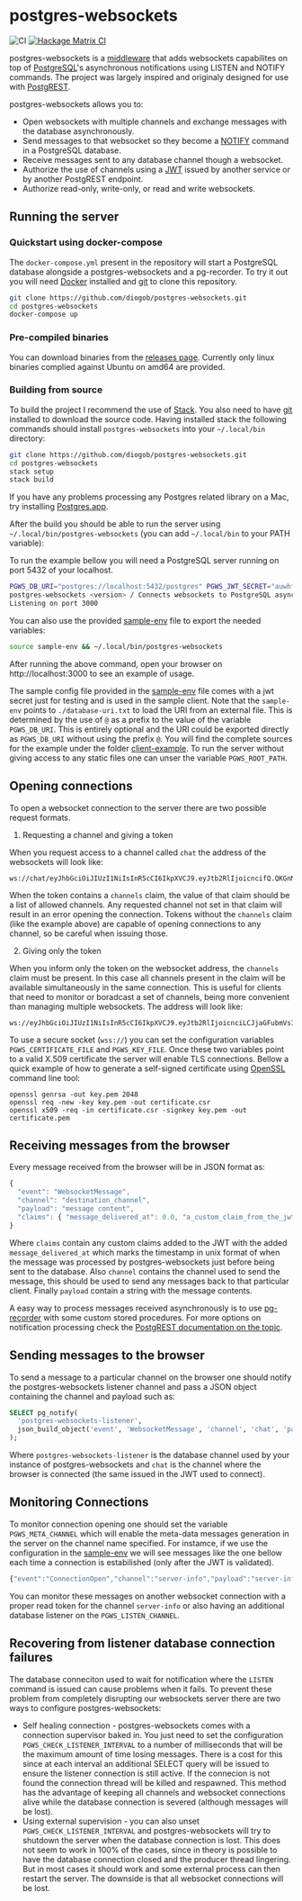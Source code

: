 # postgres-websockets

![CI](https://github.com/diogob/postgres-websockets/actions/workflows/ci.yml/badge.svg)
[![Hackage Matrix CI](https://matrix.hackage.haskell.org/api/v2/packages/postgres-websockets/badge)](https://matrix.hackage.haskell.org/package/postgres-websockets)


postgres-websockets is a [middleware](https://hackage.haskell.org/package/wai) that adds websockets capabilites on top of [PostgreSQL](https://www.postgresql.org)'s asynchronous notifications using LISTEN and NOTIFY commands.
The project was largely inspired and originaly designed for use with [PostgREST](https://github.com/begriffs/postgrest).

postgres-websockets allows you to:
 * Open websockets with multiple channels and exchange messages with the database asynchronously.
 * Send messages to that websocket so they become a [NOTIFY](https://www.postgresql.org/docs/current/static/sql-notify.html) command in a PostgreSQL database.
 * Receive messages sent to any database channel though a websocket.
 * Authorize the use of channels using a [JWT](https://jwt.io) issued by another service or by another PostgREST endpoint.
 * Authorize read-only, write-only, or read and write websockets.

## Running the server

### Quickstart using docker-compose
The `docker-compose.yml` present in the repository will start a PostgreSQL database alongside a postgres-websockets and a pg-recorder.
To try it out you will need [Docker](https://www.docker.com/) installed and [git](https://git-scm.com) to clone this repository.

```bash
git clone https://github.com/diogob/postgres-websockets.git
cd postgres-websockets
docker-compose up
```

### Pre-compiled binaries

You can download binaries from the [releases page](https://github.com/diogob/postgres-websockets/releases). Currently only linux binaries complied against Ubuntu on amd64 are provided.

### Building from source
To build the project I recommend the use of [Stack](http://docs.haskellstack.org/en/stable/README/).
You also need to have [git](https://git-scm.com) installed to download the source code.
Having installed stack the following commands should install `postgres-websockets` into your `~/.local/bin` directory:

```bash
git clone https://github.com/diogob/postgres-websockets.git
cd postgres-websockets
stack setup
stack build
```

If you have any problems processing any Postgres related library on a Mac, try installing [Postgres.app](http://postgresapp.com/).

After the build you should be able to run the server using `~/.local/bin/postgres-websockets` (you can add `~/.local/bin` to your PATH variable):

To run the example bellow you will need a PostgreSQL server running on port 5432 of your localhost.
```bash
PGWS_DB_URI="postgres://localhost:5432/postgres" PGWS_JWT_SECRET="auwhfdnskjhewfi34uwehdlaehsfkuaeiskjnfduierhfsiweskjcnzeiluwhskdewishdnpwe" ~/.local/bin/postgres-websockets
postgres-websockets <version> / Connects websockets to PostgreSQL asynchronous notifications.
Listening on port 3000
```

 You can also use the provided [sample-env](./sample-env) file to export the needed variables:
```bash
source sample-env && ~/.local/bin/postgres-websockets
```
After running the above command, open your browser on http://localhost:3000 to see an example of usage.

The sample config file provided in the [sample-env](https://github.com/diogob/postgres-websockets/tree/master/sample-env) file comes with a jwt secret just for testing and is used in the sample client.
Note that the `sample-env` points to `./database-uri.txt` to load the URI from an external file. This is determined by the use of `@` as a prefix to the value of the variable `PGWS_DB_URI`. 
This is entirely optional and the URI could be exported directly as `PGWS_DB_URI` without using the prefix `@`.
You will find the complete sources for the example under the folder [client-example](https://github.com/diogob/postgres-websockets/tree/master/client-example).
To run the server without giving access to any static files one can unser the variable `PGWS_ROOT_PATH`.

## Opening connections

To open a websocket connection to the server there are two possible request formats.

1. Requesting a channel and giving a token

When you request access to a channel called `chat` the address of the websockets will look like:
```
ws://chat/eyJhbGciOiJIUzI1NiIsInR5cCI6IkpXVCJ9.eyJtb2RlIjoicncifQ.QKGnMJe41OFZcjz_qQSplmWAmVd_hmVjijKUNoJYpis
```
When the token contains a `channels` claim, the value of that claim should be a list of allowed channels.
Any requested channel not set in that claim will result in an error opening the connection. 
Tokens without the `channels` claim (like the example above) are capable of opening connections to any channel, so be careful when issuing those.


2. Giving only the token

When you inform only the token on the websocket address, the `channels` claim must be present.
In this case all channels present in the claim will be available simultaneously in the same connection.
This is useful for clients that need to monitor or boradcast a set of channels, being more convenient than managing multiple websockets.
The address will look like:
```
ws://eyJhbGciOiJIUzI1NiIsInR5cCI6IkpXVCJ9.eyJtb2RlIjoicnciLCJjaGFubmVsIjoiY2hhdCJ9.fEm6P7GHeJWZG8OtZhv3H0JdqPljE5dainvsoupM9pA
```

To use a secure socket (`wss://`) you can set the configuration variables `PGWS_CERTIFICATE_FILE` and `PGWS_KEY_FILE`. Once these two variables point to a valid X.509 certificate the server will enable TLS connections. Bellow a quick example of how to generate a self-signed certificate using [OpenSSL](https://www.openssl.org/) command line tool:

```
openssl genrsa -out key.pem 2048
openssl req -new -key key.pem -out certificate.csr
openssl x509 -req -in certificate.csr -signkey key.pem -out certificate.pem
```

## Receiving messages from the browser

Every message received from the browser will be in JSON format as:
```javascript
{
  "event": "WebsocketMessage",
  "channel": "destination_channel",
  "payload": "message content",
  "claims": { "message_delivered_at": 0.0, "a_custom_claim_from_the_jwt": "your_custom_value" }
}
```

Where `claims` contain any custom claims added to the JWT with the added `message_delivered_at` which marks the timestamp in unix format of when the message was processed by postgres-websockets just before being sent to the database.
Also `channel` contains the channel used to send the message, this should be used to send any messages back to that particular client.
Finally `payload` contain a string with the message contents.

A easy way to process messages received asynchronously is to use [pg-recorder](https://github.com/diogob/pg-recorder) with some custom stored procedures.
For more options on notification processing check the [PostgREST documentation on the topic](https://postgrest.com/en/v4.3/intro.html#external-notification).

## Sending messages to the browser

To send a message to a particular channel on the browser one should notify the postgres-websockets listener channel and pass a JSON object containing the channel and payload such as:
```sql
SELECT pg_notify(
  'postgres-websockets-listener',
  json_build_object('event', 'WebsocketMessage', 'channel', 'chat', 'payload', 'test')::text
);
```

Where `postgres-websockets-listener` is the database channel used by your instance of postgres-websockets and `chat` is the channel where the browser is connected (the same issued in the JWT used to connect).

## Monitoring Connections

To monitor connection opening one should set the variable `PGWS_META_CHANNEL` which will enable the meta-data messages generation in the server on the channel name specified.
For instamce, if we use the configuration in the [sample-env](./sample-env) we will see messages like the one bellow each time a connection is estabilished (only after the JWT is validated).

```javascript
{"event":"ConnectionOpen","channel":"server-info","payload":"server-info","claims":{"mode":"rw","message_delivered_at":1.602719440727465893e9}}
```

You can monitor these messages on another websocket connection with a proper read token for the channel `server-info` or also having an additional database listener on the `PGWS_LISTEN_CHANNEL`.

## Recovering from listener database connection failures

The database conneciton used to wait for notification where the `LISTEN` command is issued can cause problems when it fails. To prevent these problem from completely disrupting our websockets server there are two ways to configure postgres-websockets:

* Self healing connection - postgres-websockets comes with a connection supervisor baked in. You just need to set the configuration `PGWS_CHECK_LISTENER_INTERVAL` to a number of milliseconds that will be the maximum amount of time losing messages. There is a cost for this since at each interval an additional SELECT query will be issued to ensure the listener connection is still active. If the connecion is not found the connection thread will be killed and respawned. This method has the advantage of keeping all channels and websocket connections alive while the database connection is severed (although messages will be lost).
* Using external supervision - you can also unset `PGWS_CHECK_LISTENER_INTERVAL` and postgres-websockets will try to shutdown the server when the database connection is lost. This does not seem to work in 100% of the cases, since in theory is possible to have the database connection closed and the producer thread lingering. But in most cases it should work and some external process can then restart the server. The downside is that all websocket connections will be lost.
